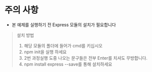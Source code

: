 # 주의 사항
* 본 예제를 실행하기 전 Express 모듈의 설치가 필요합니다

> 설치 방법
> 1. 해당 모듈의 폴더에 들어가 cmd를 키십시오
> 2. npm init을 실행 하세요
> 3. 2번 과정실행 도중 나오는 문구들은 전부 Enter를 치셔도 무방합니다.
> 4. npm install express --save를 통해 설치하세요
